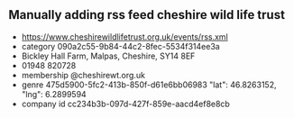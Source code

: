 # 

## Manually adding rss feed cheshire wild life trust

- https://www.cheshirewildlifetrust.org.uk/events/rss.xml
- category 090a2c55-9b84-44c2-8fec-5534f314ee3a
- Bickley Hall Farm,
Malpas,
Cheshire,
SY14 8EF
- 01948 820728
- membership @cheshirewt.org.uk  
- genre 475d5900-5fc2-413b-850f-d61e6bb06983
  "lat": 46.8263152,
  "lng": 6.2899594
- company id cc234b3b-097d-427f-859e-aacd4ef8e8cb